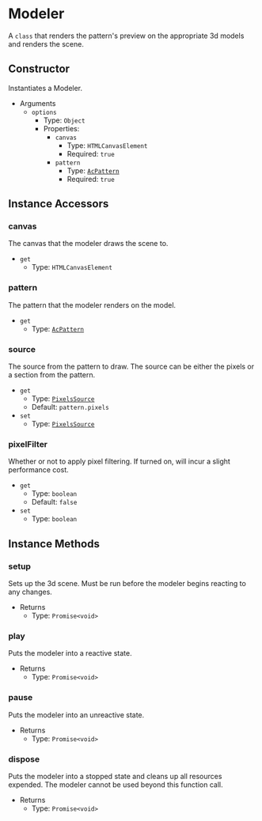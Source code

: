 # Modeler

A `class` that renders the pattern's preview on the appropriate 3d models and renders the scene.

## Constructor

Instantiates a Modeler.

* Arguments
  + `options`
    - Type: `Object`
    - Properties:
      * `canvas`
        * Type: `HTMLCanvasElement`
        * Required: `true`
      * `pattern`
        * Type: [`AcPattern`](./AcPattern.md)
        * Required: `true`

## Instance Accessors

### canvas

The canvas that the modeler draws the scene to.

* `get`
  + Type: `HTMLCanvasElement`

### pattern

The pattern that the modeler renders on the model.

* `get`
  + Type: [`AcPattern`](./AcPattern.md)

### source

The source from the pattern to draw. The source can be either the pixels or a section from the pattern.

* `get`
  + Type: [`PixelsSource`](./PixelsSource.md)
  + Default: `pattern.pixels`
* `set`
  + Type: [`PixelsSource`](./PixelsSource.md)

### pixelFilter

Whether or not to apply pixel filtering. If turned on, will incur a slight
performance cost.

* `get`
  + Type: `boolean`
  + Default: `false`
* `set`
  + Type: `boolean`

## Instance Methods

### setup

Sets up the 3d scene. Must be run before the modeler begins reacting to any changes.

* Returns
  + Type: `Promise<void>`

### play

Puts the modeler into a reactive state.

* Returns
  + Type: `Promise<void>`

### pause

Puts the modeler into an unreactive state.

* Returns
  + Type: `Promise<void>`

### dispose

Puts the modeler into a stopped state and cleans up all resources expended.
The modeler cannot be used beyond this function call.

* Returns
  + Type: `Promise<void>`
